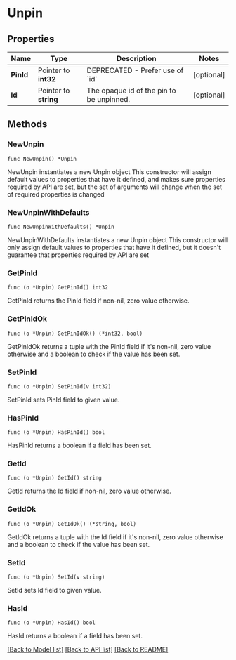 # Unpin

## Properties

Name | Type | Description | Notes
------------ | ------------- | ------------- | -------------
**PinId** | Pointer to **int32** | DEPRECATED - Prefer use of &#x60;id&#x60; | [optional] 
**Id** | Pointer to **string** | The opaque id of the pin to be unpinned. | [optional] 

## Methods

### NewUnpin

`func NewUnpin() *Unpin`

NewUnpin instantiates a new Unpin object
This constructor will assign default values to properties that have it defined,
and makes sure properties required by API are set, but the set of arguments
will change when the set of required properties is changed

### NewUnpinWithDefaults

`func NewUnpinWithDefaults() *Unpin`

NewUnpinWithDefaults instantiates a new Unpin object
This constructor will only assign default values to properties that have it defined,
but it doesn't guarantee that properties required by API are set

### GetPinId

`func (o *Unpin) GetPinId() int32`

GetPinId returns the PinId field if non-nil, zero value otherwise.

### GetPinIdOk

`func (o *Unpin) GetPinIdOk() (*int32, bool)`

GetPinIdOk returns a tuple with the PinId field if it's non-nil, zero value otherwise
and a boolean to check if the value has been set.

### SetPinId

`func (o *Unpin) SetPinId(v int32)`

SetPinId sets PinId field to given value.

### HasPinId

`func (o *Unpin) HasPinId() bool`

HasPinId returns a boolean if a field has been set.

### GetId

`func (o *Unpin) GetId() string`

GetId returns the Id field if non-nil, zero value otherwise.

### GetIdOk

`func (o *Unpin) GetIdOk() (*string, bool)`

GetIdOk returns a tuple with the Id field if it's non-nil, zero value otherwise
and a boolean to check if the value has been set.

### SetId

`func (o *Unpin) SetId(v string)`

SetId sets Id field to given value.

### HasId

`func (o *Unpin) HasId() bool`

HasId returns a boolean if a field has been set.


[[Back to Model list]](../README.md#documentation-for-models) [[Back to API list]](../README.md#documentation-for-api-endpoints) [[Back to README]](../README.md)



